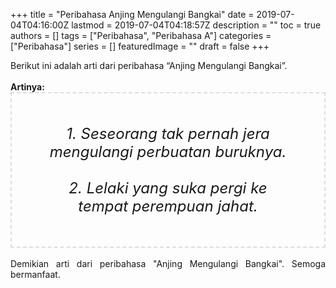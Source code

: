 +++
title = "Peribahasa Anjing Mengulangi Bangkai"
date = 2019-07-04T04:16:00Z
lastmod = 2019-07-04T04:18:57Z
description = ""
toc = true
authors = []
tags = ["Peribahasa", "Peribahasa A"]
categories = ["Peribahasa"]
series = []
featuredImage = ""
draft = false
+++

<div dir="ltr" style="text-align: left;" trbidi="on"><div style="text-align: justify;">Berikut ini adalah arti dari peribahasa “Anjing Mengulangi Bangkai”.</div><br /><div style="text-align: justify;"><b>Artinya:</b></div><div style="border: 2px dashed #ddd; font-size: 24px; height: auto; margin: 0 auto; padding: 50px; text-align: center; width: auto;"><i>1. Seseorang tak pernah jera mengulangi perbuatan buruknya.<br /><br />2. Lelaki yang suka pergi ke tempat perempuan jahat.</i></div><div style="text-align: justify;"><br /></div><div style="text-align: justify;">Demikian arti dari peribahasa "Anjing Mengulangi Bangkai". Semoga bermanfaat.</div></div>
